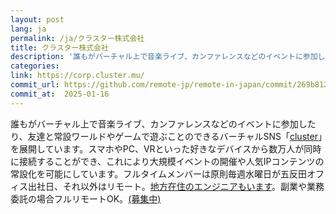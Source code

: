```yaml
---
layout: post
lang: ja
permalink: /ja/クラスター株式会社
title: クラスター株式会社
description: '誰もがバーチャル上で音楽ライブ、カンファレンスなどのイベントに参加したり、友達と常設ワールドやゲームで遊ぶことのできるバーチャルSNS「cluster」を展開しています。スマホやPC、VRといった好きなデバイスから数万人が同時に接続することができ、これにより大規模イベントの開催や人気IPコンテンツの常設化を可能にしています。フルタイムメンバーは原則毎週水曜日が五反田オフィス出社日、それ以外はリモート。地方在住のエンジニアもいます。副業や業務委託の場合フルリモートOK。(募集中)'
categories: 
link: https://corp.cluster.mu/
commit_url: https://github.com/remote-jp/remote-in-japan/commit/269b8121aa196f71e3b6ae053662484bf0056892
commit_at:  2025-01-16
---
```


<p>誰もがバーチャル上で音楽ライブ、カンファレンスなどのイベントに参加したり、友達と常設ワールドやゲームで遊ぶことのできるバーチャルSNS「<a href="https://cluster.mu/">cluster</a>」を展開しています。スマホやPC、VRといった好きなデバイスから数万人が同時に接続することができ、これにより大規模イベントの開催や人気IPコンテンツの常設化を可能にしています。フルタイムメンバーは原則毎週水曜日が五反田オフィス出社日、それ以外はリモート。<a href="https://www.wantedly.com/companies/cluster/post_articles/294991">地方在住のエンジニアもいます</a>。副業や業務委託の場合フルリモートOK。<a href="https://corp.cluster.mu/recruit/">(募集中)</a></p>
